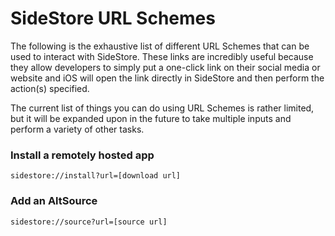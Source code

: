 # SideStore URL Schemes

The following is the exhaustive list of different URL Schemes that can be used to interact with SideStore. These links are incredibly useful because they allow developers to simply put a one-click link on their social media or website and iOS will open the link directly in SideStore and then perform the action(s) specified.

The current list of things you can do using URL Schemes is rather limited, but it will be expanded upon in the future to take multiple inputs and perform a variety of other tasks.

### Install a remotely hosted app

```
sidestore://install?url=[download url]
```

### Add an AltSource

```
sidestore://source?url=[source url]
```
